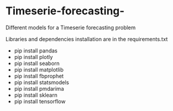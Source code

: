 # Timeserie-forecasting-
Different models for a Timeserie forecasting problem

Libraries and dependencies installation are in the requirements.txt

- pip install pandas 
- pip install plotly 
- pip install seaborn 
- pip install matplotlib
- pip install fbprophet
- pip install statsmodels
- pip install pmdarima
- pip install sklearn
- pip install tensorflow
